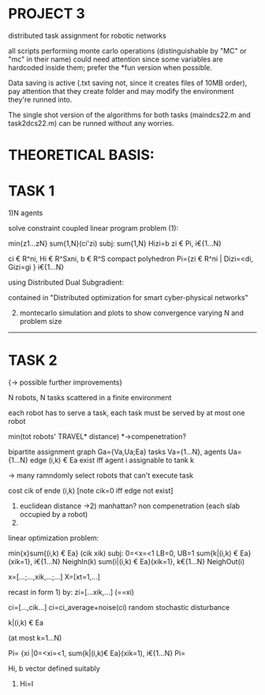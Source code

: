 # PROJECT 3

distributed task assignment for robotic networks

all scripts performing monte carlo operations (distinguishable by "MC" or "mc" in their name) could need attention since some variables are hardcoded inside them; prefer the *fun version when possible.

Data saving is active (.txt saving not, since it creates files of 10MB order), pay attention that they create folder and may modify the environment they're runned into.

The single shot version of the algorithms for both tasks (maindcs22.m and task2dcs22.m) can be runned without any worries.




# THEORETICAL BASIS:

# TASK 1

1)N agents

solve constraint coupled linear program problem (1):

min{z1...zN} sum{1,N}(ci'zi)
subj: 	sum{1,N} Hizi=b
	zi € Pi, i€{1...N}

ci € R^ni, Hi € R^Sxni, b € R^S
compact polyhedron Pi={zi € R^ni | Dizi=<di, Gizi=gi } i€{1...N}

using Distributed Dual Subgradient:

contained in "Distributed optimization for smart cyber-physical networks"

2) montecarlo simulation and plots to show convergence varying N and problem size
------------------------------------------------------------------------
# TASK 2
{-> possible further improvements}

N robots, N tasks scattered in a finite environment

each robot has to serve a task, each task must be served by at most one robot

min(tot robots' TRAVEL* distance) *->compenetration?

bipartite assignment graph Ga={Va,Ua;Ea}
tasks Va={1...N}, agents Ua={1...N}
edge (i,k) € Ea exist iff agent i assignable to tank k

-> many ramndomly select robots that can't execute task

cost cik of ende (i,k) [note cik=0 iff edge not exist]
1) euclidean distance
->2) manhattan? non compenetration (each slab occupied by a robot)
3) 

linear optimization problem:

min{x}sum{(i,k) € Ea} (cik xik)
subj: 	0=<x=<1 LB=0, UB=1
	sum{k|(i,k) € Ea}(xik=1}, i€{1...N} NeighIn(k)
	sum{i|(i,k) € Ea}(xik=1}, k€{1...N} NeighOut(i)

x=[...;...,xik,...;...]
X=[xt=1,...]

recast in form 1) by: 
zi=[...xik,...]   (==xi)

ci=[...,cik...]
ci=ci_average+noise(ci) random stochastic disturbance


k|(i,k) € Ea

(at most k=1...N)

Pi= {xi |0=<xi=<1, sum{k|(i,k)€ Ea}(xik=1), i€{1...N}
Pi=

Hi, b vector defined suitably
1) Hi=I

